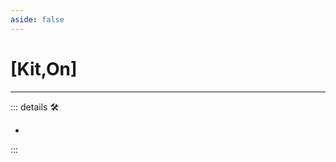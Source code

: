 ```yaml
---
aside: false
---
```

# <py>[<labor>Kit</labor>,<motor>On</motor>]</py>

---

<!-- =================================================== -->
<!-- =================================================== -->
<!-- =================================================== -->
<!-- =================================================== -->
<!-- =================================================== -->
::: details 🛠

-

:::
